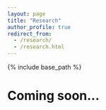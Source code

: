 ```yaml
---
layout: page
title: "Research"
author_profile: true
redirect_from: 
  - /research/
  - /research.html
---
```


{% include base_path %}


Coming soon...
======

